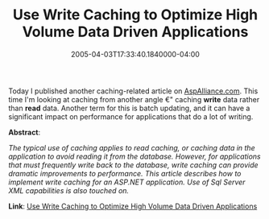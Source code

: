 ﻿---
title: Use Write Caching to Optimize High Volume Data Driven Applications
date: "2005-04-03T17:33:40.1840000-04:00"
description: Today I published another caching-related article on
featuredImage: /img/default-post-image.jpg
---

Today I published another caching-related article on [AspAlliance.com](http://aspalliance.com/). This time I'm looking at caching from another angle €" caching **write** data rather than **read** data. Another term for this is batch updating, and it can have a significant impact on performance for applications that do a lot of writing.

**Abstract**:

*The typical use of caching applies to read caching, or caching data in the application to avoid reading it from the database. However, for applications that must frequently write back to the database, write caching can provide dramatic improvements to performance. This article describes how to implement write caching for an ASP.NET application. Use of Sql Server XML capabilities is also touched on.*

**Link**: [Use Write Caching to Optimize High Volume Data Driven Applications](http://aspalliance.com/649)

